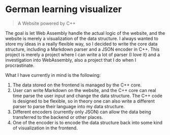 # German learning visualizer

> A Website powered by C++

The goal is let Web Assembly handle the actual logic of the website, and the website is merely a visualization of the data structure. I always wanted to store my ideas in a really flexible way, so I decided to write the core data structure, including a Markdown parser and a JSON encoder in C++. This project is merely a project where I can write a lot of parser (I love it) and a investigation into WebAssembly, also a project that I do when I procrastinate.

What I have currently in mind is the following:

1. The data stored on the frontend is managed by the C++ core.
2. User can write Markdown on the website, and the C++ core can real time parse the user input and change the data structure. The C++ code is designed to be flexible, so in theory one can also write a different parser to parse their language into my data structure.
3. Different encoders (currently only JSON) can allow the data being transferred to the backend or other places.
4. One of the encoder is to encode the data structure back into some kind of visualization in the frontend.

